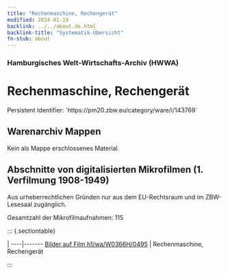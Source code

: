 ```yaml
---
title: "Rechenmaschine, Rechengerät"
modified: 2024-01-19
backlink: ../../about.de.html
backlink-title: "Systematik-Übersicht"
fn-stub: about
---
```


### Hamburgisches Welt-Wirtschafts-Archiv (HWWA)

# Rechenmaschine, Rechengerät

<div class="hint">Persistent Identifier: `https://pm20.zbw.eu/category/ware/i/143769`</div>







## Warenarchiv Mappen





Kein als Mappe erschlossenes Material.



<a id="filmsections" />

## Abschnitte von digitalisierten Mikrofilmen (1. Verfilmung 1908-1949)

<p>Aus urheberrechtlichen Gründen nur aus dem EU-Rechtsraum und im ZBW-Lesesaal zugänglich.</p>


<p>Gesamtzahl der Mikrofilmaufnahmen: 115</p>





::: {.sectiontable}

 | 
----|-------
<a class="btn" href="https://pm20.zbw.eu/film/h1/wa/W0366H/0495" rel="nofollow">Bilder auf Film h1/wa/W0366H/0495</a> | Rechenmaschine, Rechengerät


:::
















